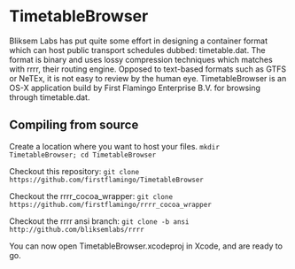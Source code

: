 TimetableBrowser
================

Bliksem Labs has put quite some effort in designing a container format which can host public transport schedules dubbed: timetable.dat.
The format is binary and uses lossy compression techniques which matches with rrrr, their routing engine.
Opposed to text-based formats such as GTFS or NeTEx, it is not easy to review by the human eye. 
TimetableBrowser is an OS-X application build by First Flamingo Enterprise B.V. for browsing through timetable.dat.

Compiling from source
---------------------

Create a location where you want to host your files.
```mkdir TimetableBrowser; cd TimetableBrowser```

Checkout this repository:
```git clone https://github.com/firstflamingo/TimetableBrowser```

Checkout the rrrr_cocoa_wrapper:
```git clone https://github.com/firstflamingo/rrrr_cocoa_wrapper```

Checkout the rrrr ansi branch:
```git clone -b ansi http://github.com/bliksemlabs/rrrr```

You can now open TimetableBrowser.xcodeproj in Xcode, and are ready to go.
